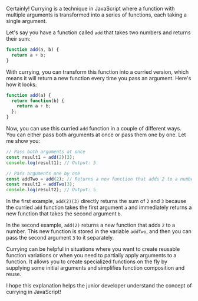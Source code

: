 Certainly! Currying is a technique in JavaScript where a function with multiple arguments is transformed into a series of functions, each taking a single argument.

Let's say you have a function called `add` that takes two numbers and returns their sum:

```javascript
function add(a, b) {
  return a + b;
}
```

With currying, you can transform this function into a curried version, which means it will return a new function every time you pass an argument. Here's how it looks:

```javascript
function add(a) {
  return function(b) {
    return a + b;
  };
}
```

Now, you can use this curried `add` function in a couple of different ways. You can either pass both arguments at once or pass them one by one. Let me show you:

```javascript
// Pass both arguments at once
const result1 = add(2)(3);
console.log(result1); // Output: 5

// Pass arguments one by one
const addTwo = add(2); // Returns a new function that adds 2 to a number
const result2 = addTwo(3);
console.log(result2); // Output: 5
```

In the first example, `add(2)(3)` directly returns the sum of `2` and `3` because the curried `add` function takes the first argument `a` and immediately returns a new function that takes the second argument `b`.

In the second example, `add(2)` returns a new function that adds `2` to a number. This new function is stored in the variable `addTwo`, and then you can pass the second argument `3` to it separately.

Currying can be helpful in situations where you want to create reusable function variations or when you need to partially apply arguments to a function. It allows you to create specialized functions on the fly by supplying some initial arguments and simplifies function composition and reuse.

I hope this explanation helps the junior developer understand the concept of currying in JavaScript!